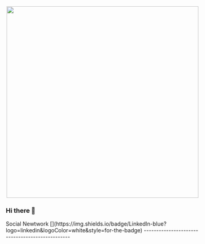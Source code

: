 <div id="header" align="center">
  <img src="https://media.giphy.com/media/v1.Y2lkPTc5MGI3NjExYjFjMTc3ZWJiMzAyNmJjYzA5MDA0ZThkZGI4YTQwYjhjMmNhNDAyNSZlcD12MV9pbnRlcm5hbF9naWZzX2dpZklkJmN0PWc/3o72Fis3O08ru2BqQ8/giphy.gif" width="500"/>
</div>
<!-- https://img.shields.io/badge/LinkedIn-blue?logo=linkedin&logoColor=white&style=for-the-badge -->
<h3>Hi there 👋</h3>
Social Newtwork
[](https://img.shields.io/badge/LinkedIn-blue?logo=linkedin&logoColor=white&style=for-the-badge)
------------------------------------------------
<!--
**tik-217/tik-217** is a ✨ _special_ ✨ repository because its `README.md` (this file) appears on your GitHub profile.

Here are some ideas to get you started:

- 🔭 I’m currently working on ...
- 🌱 I’m currently learning ...
- 👯 I’m looking to collaborate on ...
- 🤔 I’m looking for help with ...
- 💬 Ask me about ...
- 📫 How to reach me: ...
- 😄 Pronouns: ...
- ⚡ Fun fact: ...
-->
![](https://komarev.com/ghpvc/?username=tik-217&color=blue&style=for-the-badge)

